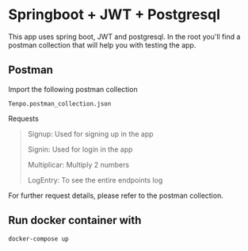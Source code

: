 # Springboot + JWT + Postgresql

This app uses spring boot, JWT and postgresql. In the root you'll find a postman collection that will help you with testing the app.

## Postman
Import the following postman collection

```
Tenpo.postman_collection.json
```

Requests
> Signup: Used for signing up in the app
>
> Signin: Used for login in the app
>
> Multiplicar: Multiply 2 numbers
>
> LogEntry: To see the entire endpoints log

For further request details, please refer to the postman collection.

## Run docker container with
```
docker-compose up
```